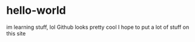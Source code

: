 # hello-world
im learning stuff, lol
Github looks pretty cool
I hope to put a lot of stuff on this site
